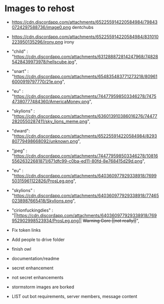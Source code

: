 # Images to rehost
- https://cdn.discordapp.com/attachments/652255914220584984/798430724297588736/image0.png dentchubs
- https://cdn.discordapp.com/attachments/652255914220584984/831010223950135296/irony.png irony
- "child" : "https://cdn.discordapp.com/attachments/631288872814247968/748285428439973978/hellscube.jpg",
- "snart" : "https://cdn.discordapp.com/attachments/654835483771273218/809616000919797770/21e.png",
- "eu" : "https://cdn.discordapp.com/attachments/744779598503346278/747547380777484360/AmericaMoney.png",
- "skylions" : "https://cdn.discordapp.com/attachments/636013910386016276/744772820550287411/sky_lions_meme.png",
- "dward": "https://cdn.discordapp.com/attachments/652255914220584984/829380779498668092/unknown.png",
- "jpeg" : "https://cdn.discordapp.com/attachments/744779598503346278/1081655626322681871/671dfc99-c0ba-ed11-80fd-8e768415d29d.png",
- "eu" : "https://cdn.discordapp.com/attachments/640360977929338918/769950315961122826/ProsLeg.png",
- "skylions" : "https://cdn.discordapp.com/attachments/640360977929338918/774650238987665418/Skylions.png",
- "cirionfuckingdies" : "||https://cdn.discordapp.com/attachments/640360977929338918/769952902998523934/ProsLeg.png|| ~~Warning Gore ||not really||~~",


- Fix token links
- Add people to drive folder
- finish owl
- documentation/readme
- secret enhancement
- not secret enhancements



- stormstorm images are borked

- LIST out bot requirements, server members, message content
